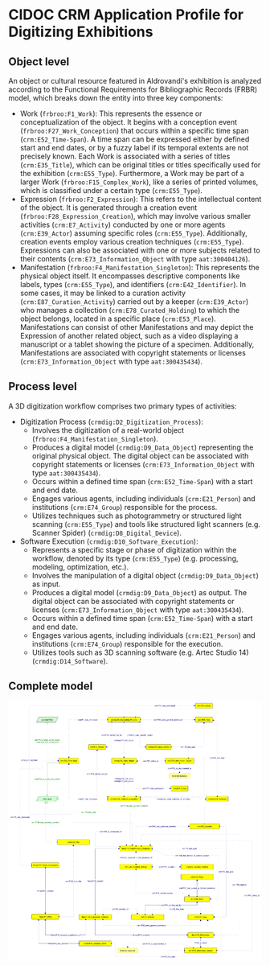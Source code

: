 # CIDOC CRM Application Profile for Digitizing Exhibitions 

## Object level
An object or cultural resource featured in Aldrovandi's exhibition is analyzed according to the Functional Requirements for Bibliographic Records (FRBR) model, which breaks down the entity into three key components:

* Work (`frbroo:F1_Work`): This represents the essence or conceptualization of the object. It begins with a conception event (`frbroo:F27_Work_Conception`) that occurs within a specific time span (`crm:E52_Time-Span`). A time span can be expressed either by defined start and end dates, or by a fuzzy label if its temporal extents are not precisely known. Each Work is associated with a series of titles (`crm:E35_Title`), which can be original titles or titles specifically used for the exhibition (`crm:E55_Type`). Furthermore, a Work may be part of a larger Work (`frbroo:F15_Complex_Work`), like a series of printed volumes, which is classified under a certain type (`crm:E55_Type`).
* Expression (`frbroo:F2_Expression`): This refers to the intellectual content of the object. It is generated through a creation event (`frbroo:F28_Expression_Creation`), which may involve various smaller activities (`crm:E7_Activity`) conducted by one or more agents (`crm:E39_Actor`) assuming specific roles (`crm:E55_Type`). Additionally, creation events employ various creation techniques (`crm:E55_Type`). Expressions can also be associated with one or more subjects related to their contents (`crm:E73_Information_Object` with type `aat:300404126`).
* Manifestation (`frbroo:F4_Manifestation_Singleton`): This represents the physical object itself. It encompasses descriptive components like labels, types (`crm:E55_Type`), and identifiers (`crm:E42_Identifier`). In some cases, it may be linked to a curation activity (`crm:E87_Curation_Activity`) carried out by a keeper (`crm:E39_Actor`) who manages a collection (`crm:E78_Curated_Holding`) to which the object belongs, located in a specific place (`crm:E53_Place`). Manifestations can consist of other Manifestations and may depict the Expression of another related object, such as a video displaying a manuscript or a tablet showing the picture of a specimen. Additionally, Manifestations are associated with copyright statements or licenses (`crm:E73_Information_Object` with type `aat:300435434`).

## Process level
A 3D digitization workflow comprises two primary types of activities:
* Digitization Process (`crmdig:D2_Digitization_Process`):
    - Involves the digitization of a real-world object (`frbroo:F4_Manifestation_Singleton`).
    - Produces a digital model (`crmdig:D9_Data_Object`) representing the original physical object. The digital object can be associated with copyright statements or licenses (`crm:E73_Information_Object` with type `aat:300435434`).
    - Occurs within a defined time span (`crm:E52_Time-Span`) with a start and end date.
    - Engages various agents, including individuals (`crm:E21_Person`) and institutions (`crm:E74_Group`) responsible for the process.
    - Utilizes techniques such as photogrammetry or structured light scanning (`crm:E55_Type`) and tools like structured light scanners (e.g. Scanner Spider) (`crmdig:D8_Digital_Device`).
* Software Execution (`crmdig:D10_Software_Execution`):
    - Represents a specific stage or phase of digitization within the workflow, denoted by its type (`crm:E55_Type`) (e.g. processing, modeling, optimization, etc.).
    - Involves the manipulation of a digital object (`crmdig:D9_Data_Object`) as input.
    - Produces a digital model (`crmdig:D9_Data_Object`) as output. The digital object can be associated with copyright statements or licenses (`crm:E73_Information_Object` with type `aat:300435434`).
    - Occurs within a defined time span (`crm:E52_Time-Span`) with a start and end date.
    - Engages various agents, including individuals (`crm:E21_Person`) and institutions (`crm:E74_Group`) responsible for the execution.
    - Utilizes tools such as 3D scanning software (e.g. Artec Studio 14) (`crmdig:D14_Software`).

## Complete model
![Profile model](diagrams\profile-model.png)
